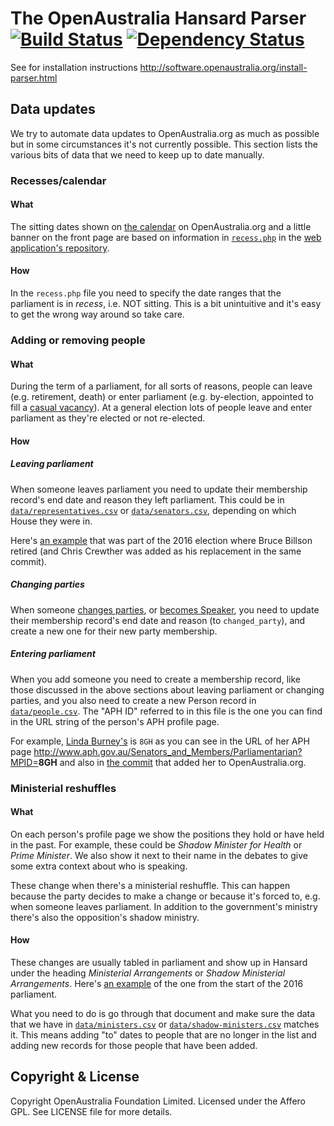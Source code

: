 # The OpenAustralia Hansard Parser [![Build Status](https://travis-ci.org/openaustralia/openaustralia-parser.svg?branch=master)](https://travis-ci.org/openaustralia/openaustralia-parser) [![Dependency Status](https://gemnasium.com/openaustralia/openaustralia-parser.png)](https://gemnasium.com/openaustralia/openaustralia-parser)

See for installation instructions http://software.openaustralia.org/install-parser.html

## Data updates

We try to automate data updates to OpenAustralia.org as much as possible but in some circumstances it's not currently possible. This section lists the various bits of data that we need to keep up to date manually.

### Recesses/calendar

#### What

The sitting dates shown on [the calendar](http://www.openaustralia.org.au/debates/?y=2016) on OpenAustralia.org and a little banner on the front page are based on information in [`recess.php`](https://github.com/openaustralia/twfy/blob/master/www/includes/easyparliament/recess.php) in the [web application's repository](https://github.com/openaustralia/twfy/).

#### How

In the `recess.php` file you need to specify the date ranges that the parliament is in _recess_, i.e. NOT sitting. This is a bit unintuitive and it's easy to get the wrong way around so take care.

### Adding or removing people

#### What

During the term of a parliament, for all sorts of reasons, people can leave (e.g. retirement, death) or enter parliament (e.g. by-election, appointed to fill a [casual vacancy](https://en.wikipedia.org/wiki/Australian_Senate#Casual_vacancies)). At a general election lots of people leave and enter parliament as they're elected or not re-elected.

#### How

##### Leaving parliament

When someone leaves parliament you need to update their membership record's end date and reason they left parliament. This could be in [`data/representatives.csv`](https://github.com/openaustralia/openaustralia-parser/blob/master/data/representatives.csv) or [`data/senators.csv`](https://github.com/openaustralia/openaustralia-parser/blob/master/data/senators.csv), depending on which House they were in.

Here's [an example](https://github.com/openaustralia/openaustralia-parser/commit/1b20b321c436c819f256461fa79b4d9c8762f71c#diff-04102f0761533ac76b4dade410634698R39) that was part of the 2016 election where Bruce Billson retired (and Chris Crewther was added as his replacement in the same commit).

##### Changing parties

When someone [changes parties](https://github.com/openaustralia/openaustralia-parser/commit/41838814d7b51059d6ba56c0f1a4c74aece2cba6), or [becomes Speaker](https://github.com/openaustralia/openaustralia-parser/commit/2f6990bb8da5e5452103c649ac92c18709fadf3e), you need to update their membership record's end date and reason (to `changed_party`), and create a new one for their new party membership.

##### Entering parliament

When you add someone you need to create a membership record, like those discussed in the above sections about leaving parliament or changing parties, and you also need to create a new Person record in [`data/people.csv`](https://github.com/openaustralia/openaustralia-parser/blob/master/data/people.csv). The "APH ID" referred to in this file is the one you can find in the URL string of the person's APH profile page.

For example, [Linda Burney's](http://www.aph.gov.au/Senators_and_Members/Parliamentarian?MPID=8GH) is `8GH` as you can see in the URL of her APH page http://www.aph.gov.au/Senators_and_Members/Parliamentarian?MPID=<strong>8GH</strong> and also in [the commit](https://github.com/openaustralia/openaustralia-parser/commit/8c286a12f5cc00682a011b4159d821ccc7b3b245#diff-b66a2e76ccb4627268b1733ec86424e8R887) that added her to OpenAustralia.org.

### Ministerial reshuffles

#### What

On each person's profile page we show the positions they hold or have held in the past. For example, these could be _Shadow Minister for Health_ or _Prime Minister_. We also show it next to their name in the debates to give some extra context about who is speaking.

These change when there's a ministerial reshuffle. This can happen because the party decides to make a change or because it's forced to, e.g. when someone leaves parliament. In addition to the government's ministry there's also the opposition's shadow ministry.

#### How

These changes are usually tabled in parliament and show up in Hansard under the heading _Ministerial Arrangements_ or _Shadow Ministerial Arrangements_. Here's [an example](http://parlinfo.aph.gov.au/parlInfo/search/display/display.w3p;adv=yes;db=CHAMBER;id=chamber%2Fhansardr%2F1133bdef-2731-42fb-a226-6522e1a8fec5%2F0025;orderBy=_fragment_number,doc_date-rev;page=0;query=Dataset%3Ahansardr,hansardr80%20Date%3A30%2F8%2F2016;rec=0;resCount=Default) of the one from the start of the 2016 parliament.

What you need to do is go through that document and make sure the data that we have in [`data/ministers.csv`](https://github.com/openaustralia/openaustralia-parser/blob/master/data/ministers.csv) or [`data/shadow-ministers.csv`](https://github.com/openaustralia/openaustralia-parser/blob/master/data/shadow-ministers.csv) matches it. This means adding "to" dates to people that are no longer in the list and adding new records for those people that have been added.

## Copyright & License

Copyright OpenAustralia Foundation Limited. Licensed under the Affero GPL. See LICENSE file for more details.
